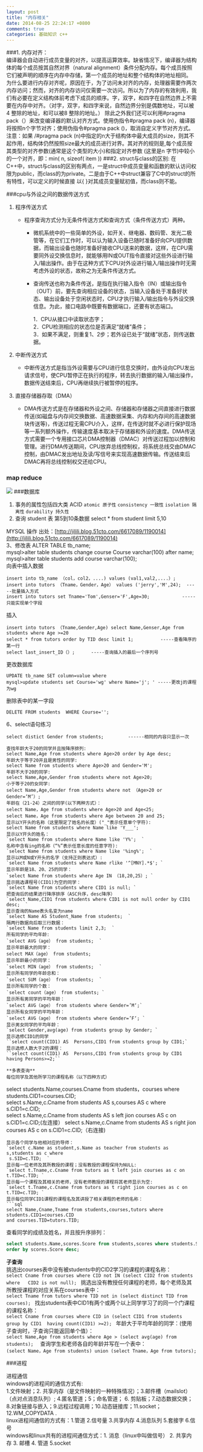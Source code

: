 ```yaml
---
layout: post
title: "内存相关"
date: 2014-08-25 22:24:17 +0800
comments: true
categories: 基础知识 c++
---
```

<!--more-->
###1. 内存对齐：  
 编译器会自动进行成员变量的对齐，以提高运算效率。缺省情况下，编译器为结构体的每个成员按其自然对界（natural alignment）条件分配内存。每个成员按照它们被声明的顺序在内存中存储，第一个成员的地址和整个结构体的地址相同。  
 为什么要进行内存对齐呢，原因在于，为了访问未对齐的内存，处理器需要作两次内存访问；然而，对齐的内存访问仅需要一次访问。所以为了内存的有效利用，我们有必要在定义结构体前考虑下成员的顺序。字，双字，和四字在自然边界上不需要在内存中对齐。（对字，双字，和四字来说，自然边界分别是偶数地址，可以被4 整除的地址，和可以被8 整除的地址。）
 除此之外我们还可以利用#pragma pack（）来改变编译器的默认对齐方式。使用伪指令#pragma pack (n)，编译器将按照n个字节对齐；使用伪指令#pragma pack ()，取消自定义字节对齐方式。注意：如果
/#pragma pack (n)中指定的n大于结构体中最大成员的size，则其不起作用，结构体仍然按照size最大的成员进行对界。其对齐的规则是,每个成员按其类型的对齐参数(通常是这个类型的大小)和指定对齐参数
(这里是n 字节)中较小的一个对齐，即：min( n, sizeof( item ))
###2. struct与class的区别:
在C++中，struct与class的区别有两点，一是struct中成员变量和函数的默认访问权限为public，而class的为private。二是由于C++中struct兼容了C中的struct的所有特性，可以定义的时候直接
以{ }对其成员变量赋初值，而class则不能。

###cpu与外设之间的数据传送方式   
1. 程序传送方式
	 * 程序查询方式分为无条件传送方式和查询方式（条件传送方式）两种。
	 	* 微机系统中的一些简单的外设，如开关、继电器、数码管、发光二极管等，在它们工作时，可以认为输入设备已随时准备好向CPU提供数据，而输出设备也随时准备好接收CPU送来的数据，这样，在CPU需要同外设交换信息时，就能够用IN或OUT指令直接对这些外设进行输入/输出操作。由于在这种方式下CPU对外设进行输入/输出操作时无需考虑外设的状态，故称之为无条件传送方式。 
  
	    * 查询传送也称为条件传送，是指在执行输入指令（IN）或输出指令（OUT）前，要先查询相应设备的状态，当输入设备处于准备好状态、输出设备处于空闲状态时，CPU才执行输入/输出指令与外设交换信息。为此，接口电路中既要有数据端口，还要有状态端口。  
	      
	      1．CPU从接口中读取状态字；  
   		  2．CPU检测相应的状态位是否满足“就绪”条件；  
          3．如果不满足，则重复1、2步；若外设已处于“就绪”状态，则传送数据。 

2. 中断传送方式

    * 中断传送方式是指当外设需要与CPU进行信息交换时，由外设向CPU发出请求信号，使CPU暂停正在执行的程序，转去执行数据的输入/输出操作，数据传送结束后，CPU再继续执行被暂停的程序。   
    
3. 直接存储器存取（DMA）
 	*  DMA传送方式是在存储器和外设之间、存储器和存储器之间直接进行数据传送(如磁盘与内存间交换数据、高速数据采集、内存和内存间的高速数据块传送等)，传送过程无需CPU介入，这样，在传送时就不必进行保护现场等一系列额外操作，传输速度基本取决于存储器和外设的速度。DMA传送方式需要一个专用接口芯片DMA控制器（DMAC）对传送过程加以控制和管理。进行DMA传送期间，CPU放弃总线控制权，将系统总线交由DMAC控制，由DMAC发出地址及读/写信号来实现高速数据传输。传送结束后DMAC再将总线控制权交还给CPU。
 	
### map reduce  

![](http://www.opensourceforu.com/wp-content/uploads/2011/03/MapReduce.jpg)
###数据库
1. 事务的属性包括四大类 ACID `atomic 原子性` `consistency 一致性` `isolation 隔离性` `durability 持久性`
2. 查询 student 表 第5到10条数据 select * from student limit 5,10


MYSQL 操作 出处：[http://jilili.blog.51cto.com/6617089/1190014](http://jilili.blog.51cto.com/6617089/1190014)  
3、修改表
ALTER TABLE tb_name;       
mysql>alter table students change course Course varchar(100) after name;    
mysql>alter table students add course varchar(100);       
向表中插入数据  
```
insert into tb_name （col，col2，....) values (val1,val2,....）;      
insert into tutors （Tname，Gender，Age） values ('jerry','M',24);  -----批量插入方式
insert into tutors set Tname='Tom',Genser='F',Age=30;            -----只能实现单个字段
```   
插入  

```
insert into tutors （Tname,Gender,Age) select Name,Genser,Age from students where Age >=20  
select * from tutors order by TID desc limit 1;          -----查看降序的第一行  
select last_insert_ID（）;      -----查询插入的最后一个序列号 
```   
更改数据库  

```
UPDATE tb_name SET column=value where   
mysql>update students set Course='wg' where Name='j'; ' -----更改j的课程为wg   
````
删除表中的某一字段  

`DELETE FROM students  WHERE Course=''; `  


6、select语句练习   
```
select distict Gender from students;         ------相同的内容只显示一次    
 
查找年龄大于20的同学并且按降序排列:   
select Name,Age from students where Age>20 order by Age desc;    
年龄大于等于20并且是男性的同学:     
select Name from students where Age>20 and Gender='M';  
年龄不大于20的同学:  
select Name,Age,Gender from students where not Age>20;    
小于等于20的女同学:  
select Name,Age,Gender from students where not （Age>20 or Gender=‘M’）;  
年龄在（21-24）之间的同学(以下两种方式）：  
select Name，Age from students where Age>20 and Age<25;  
select Name，Age from students where Age between 20 and 25;   
显示以Y开头的名称（这里限定了姓名的长度）("_"表示任意单个字符):   
select Name from students where Name like 'Y___';  
显示以Y开头的姓名：   
`select Name from students where Name like 'Y%';  `    
名称中含有ing的名称（“%”表示任意长度的任意字符):    
`select Name from students where Name like '%ing%';  `     
显示以M或N或Y开头的名字（支持正则表达式）:  
`select Name from students where Name rlike '^[MNY].*$'; `    
显示年龄是18、20、25的同学：  
`select Name from students where Age IN （18,20,25）; `     
显示挑选课程号(CID1)为空的同学：   
`select Name from students where CID1 is null; `   
把查询后的结果进行降序排序（ASC升序，desc降序）   
`select Name,CID1 from students where CID1 is not null order by CID1 desc;  ` 
显示查询的Name表头名变为name    
`select Name AS Student_Name from students;  `   
隔两行数据向后取三行数据：  
`select Name from students limit 2,3;  ` 
所有同学的平均年龄:  
`select AVG（age） from students;  `  
显示年龄最大的同学：  
select MAX（age） from students;   
显示年龄最小的同学：   
`select MIN（age） from students;  `  
显示所有同学的年龄总和：   
`select SUM（age） from students;  `  
显示所有同学的个数：    
`select count（age） from students; `   
显示所有男同学的平均年龄：  
`select AVG（age） from students where Gender=’M‘;`    
显示所有女同学的平均年龄：   
`select AVG（age） from students where Gender=’F‘; `  
显示男女同学的平均年龄：  
`select Gender,avg(age) from students group by Gender; `  
显示选修CID1的同学   
``select count(CID1) AS  Persons,CID1 from students group by CID1;`  
显示选修人数大于2的课程：   
``select count(CID1) AS  Persons,CID1 from students group by CID1 having Persons>=2;``
 
**多表查询**   
每位同学及其他所学习的课程名称（以下四种方式）  
``` 
select students.Name,courses.Cname from students，courses where   students.CID1=courses.CID;  
select s.Name,c.Cname from students AS s,courses AS c where s.CID1=c.CID;   
select s.Name,c.Cname from students AS s left jion courses AS c on s.CID1=c.CID;(左连接）
select s.Name,c.Cname from students AS s right jion courses AS c on s.CID1=c.CID;（右连接)
```  
显示各个同学与他相对应的导师：   
`select c.Name as student,s.Name as teacher from students as s,students as c where
 s.SID=c.TID;  ` 
显示每一位老师及其所教授的课程；没有教授的课程保持为NULL:    
`select t.Tname,c.Cname from tutors as t left join courses as c on t.TID=c.TID; `
显示每一个课程及其相关的老师，没有老师教授的课程将其老师显示为空:   
`select t.Tname,c.Cname from tutors as t right jion courses as c on t.TID=c.TID; `
显示每位同学CID1课程的课程名及其讲授了相关课程的老师的名称：  
```sql 
select Name,Cname,Tname from students,courses,tutors where students.CID1=courses.CID  
and courses.TID=tutors.TID; 
```  
查看同学的成绩及姓名，并且按升序排列：  
``` sql
select students.Name,scores.Score from students,scores where students.SID=scores.SID  
order by scores.Score desc; 
```
 
**子查询**   
挑选出courses表中没有被students中的CID2学习的课程的课程名称：  
`select Cname from courses where CID not IN (select CID2 from students where  
CID2 is not null); `
挑选出没有教授任何课程的老师，每个老师及其所教授课程的对应关系在courses表中：   
`select Tname from tutors where TID not in (select distinct TID from courses); `
找出students表中CID1有两个或两个以上同学学习了的同一个门课程的课程名称：   
`select Cname from courses where CID in (select CID1 from students group by CID1 
 having count(CID1) >=2); `
年龄大于平均年龄的同学：(使用子查询时，子查询只能返回单个值）：  
`select Name,Age from students where Age > (select avg(age) from students);  `
查询学生和老师各自的年龄并写在一个表中：   
`(select Name，Age from students) union (select Tname，Age from tutors); `


###进程

进程通信  
windows的进程间的通信方式有:  
1.文件映射；2. 共享内存（是文件映射的一种特殊情况）；3.邮件槽（mailslot）（点对点消息队列）; 4.匿名管道；5；命名管道； 6. 剪贴板；7.动态数据交换；8.对象链接与嵌入；9.远程过程调用；10.动态链接库；11.socket；12.WM_COPYDATA .  
linux进程间通信的方式有：1.管道 2.信号量 3.共享内存 4.消息队列 5.套接字 6.信号  
windows和linux共有的进程间通信方式：1. 消息（linux中叫做信号） 2. 共享内存  3. 邮槽  4. 管道   5.socket


